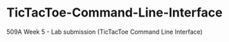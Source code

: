 # TicTacToe-Command-Line-Interface
509A Week 5 - Lab submission (TicTacToe Command Line Interface) 
